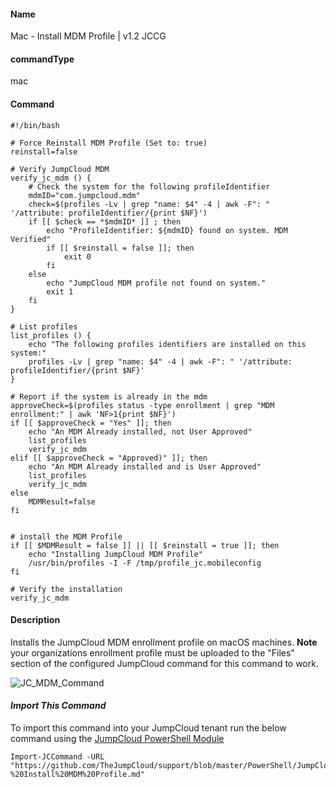 #### Name

Mac - Install MDM Profile | v1.2 JCCG

#### commandType

mac

#### Command

```
#!/bin/bash

# Force Reinstall MDM Profile (Set to: true)
reinstall=false

# Verify JumpCloud MDM
verify_jc_mdm () {
    # Check the system for the following profileIdentifier
    mdmID="com.jumpcloud.mdm"
    check=$(profiles -Lv | grep "name: $4" -4 | awk -F": " '/attribute: profileIdentifier/{print $NF}')
    if [[ $check == *$mdmID* ]] ; then
        echo "ProfileIdentifier: ${mdmID} found on system. MDM Verified"
        if [[ $reinstall = false ]]; then
            exit 0
        fi
    else
        echo "JumpCloud MDM profile not found on system."
        exit 1
    fi
}

# List profiles
list_profiles () {
    echo "The following profiles identifiers are installed on this system:"
    profiles -Lv | grep "name: $4" -4 | awk -F": " '/attribute: profileIdentifier/{print $NF}'
}

# Report if the system is already in the mdm
approveCheck=$(profiles status -type enrollment | grep "MDM enrollment:" | awk 'NF>1{print $NF}')
if [[ $approveCheck = "Yes" ]]; then
    echo "An MDM Already installed, not User Approved"
    list_profiles
    verify_jc_mdm
elif [[ $approveCheck = "Approved)" ]]; then
    echo "An MDM Already installed and is User Approved"
    list_profiles
    verify_jc_mdm
else
    MDMResult=false
fi


# install the MDM Profile
if [[ $MDMResult = false ]] || [[ $reinstall = true ]]; then
    echo "Installing JumpCloud MDM Profile"
    /usr/bin/profiles -I -F /tmp/profile_jc.mobileconfig
fi

# Verify the installation
verify_jc_mdm
```

#### Description

Installs the JumpCloud MDM enrollment profile on macOS machines. **Note** your organizations enrollment profile must be uploaded to the "Files" section of the configured JumpCloud command for this command to work.

![JC_MDM_Command](https://github.com/TheJumpCloud/support/blob/master/PowerShell/JumpCloud%20Commands%20Gallery/Files/JC_MDM_Command.png?raw=true)

#### *Import This Command*

To import this command into your JumpCloud tenant run the below command using the [JumpCloud PowerShell Module](https://github.com/TheJumpCloud/support/wiki/Installing-the-JumpCloud-PowerShell-Module)

```
Import-JCCommand -URL "https://github.com/TheJumpCloud/support/blob/master/PowerShell/JumpCloud%20Commands%20Gallery/Mac%20Commands/Mac%20-%20Install%20MDM%20Profile.md"
```
